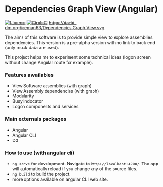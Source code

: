 # Dependencies Graph View (Angular)

[![License](https://img.shields.io/npm/l/@angular/cli.svg)](/LICENSE) 
[![CircleCI](https://circleci.com/gh/iceman63/Dependencies.Graph.View.svg?style=svg)](https://circleci.com/gh/iceman63/Dependencies.Graph.View)
https://david-dm.org/iceman63/Dependencies.Graph.View.svg

The aims of this software is to provide simple view to explore assemblies dependencies. This version is a pre-alpha version with no link to back end (only mock data are used).

This project helps me to experiment some technical ideas (logon screen without change Angular route for example).

### Features awailables
- View Software assemblies (with graph)
- View Assembly dependencies (with graph)
- Modularity
- Busy indocator
- Logon components and services

### Main externals packages
- Angular
- Angular CLI
- D3

### How to use (with angular cli)
- `ng serve` for development. Navigate to `http://localhost:4200/`. The app will automatically reload if you change any of the source files.
- `ng build` to build the project.
- more options available on angular CLI web site.
